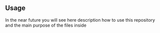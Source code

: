 ## Usage
In the near future you will see here description how to use this repository and the main purpose of the files inside